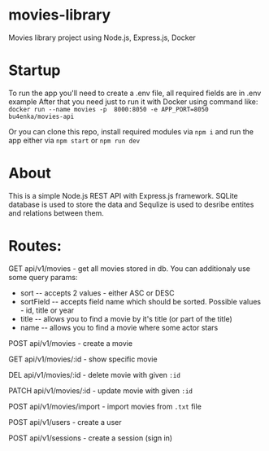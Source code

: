 # movies-library
 Movies library project using Node.js, Express.js, Docker


# Startup
To run the app you'll need to create a .env file, all required fields are in .env example
After that you need just to run it with Docker using command like: 
`docker run --name movies -p  8000:8050 -e APP_PORT=8050 bu4enka/movies-api`

Or you can clone this repo, install required modules via `npm i` and run the app either via `npm start` or `npm run dev`

# About
This is a simple Node.js REST API with Express.js framework.
SQLite database is used to store the data and Sequlize is used to desribe entites and relations between them.

# Routes:

GET    api/v1/movies       - get all movies stored in db. You can additionaly use some query params: 
  - sort -- accepts 2 values - either ASC or DESC
  - sortField -- accepts field name which should be sorted. Possible values - id, title or year
  - title -- allows you to find a movie by it's title (or part of the title)
  - name -- allows you to find a movie where some actor stars

POST  api/v1/movies        - create a movie

GET   api/v1/movies/:id    - show specific movie 

DEL   api/v1/movies/:id    - delete movie with given `:id`

PATCH api/v1/movies/:id    - update movie with given `:id`

POST  api/v1/movies/import - import movies from `.txt` file

POST  api/v1/users         - create a user

POST  api/v1/sessions      - create a session (sign in)
